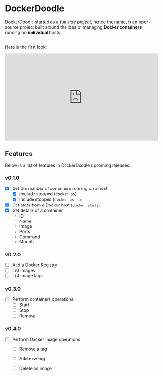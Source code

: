 # DockerDoodle

DockerDoodle started as a *fun side project*, hence the name, is an open-source project built around the idea of managing **Docker containers** running on **individual** hosts.
<br />

<br />Here is the first look:

<div style="width:100%;height:0;padding-bottom:57%;position:relative;"><iframe src="https://gifyu.com/image/9JWi" width="100%" height="100%" style="position:absolute" frameBorder="0" class="giphy-embed" allowFullScreen></iframe></div>

## Features 

Below is a list of features in DockerDoodle upcoming releases:

### v0.1.0

- [x] Get the number of containers running on a host
  - [x] exclude stopped (`docker ps`)
  - [x] include stopped (`docker ps -a`)
- [x] Get stats from a Docker host (`docker stats`)
- [x] Get details of a container 
  - ID
  - Name
  - Image
  - Ports
  - Command
  - Mounts

### v0.2.0

- [ ] Add a Docker Registry 
- [ ] List images
- [ ] List image tags

### v0.3.0

- [ ] Perform containers operations
  - [ ] Start
  - [ ] Stop
  - [ ] Remove

### v0.4.0

- [ ] Perform Docker Image operations
  - [ ] Remove a tag
  - [ ] Add new tag
  - [ ] Delete an image


